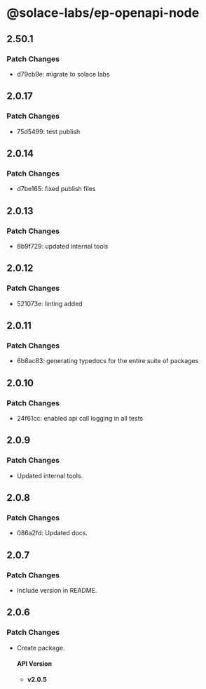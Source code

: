 # @solace-labs/ep-openapi-node

## 2.50.1

### Patch Changes

- d79cb9e: migrate to solace labs

## 2.0.17

### Patch Changes

- 75d5499: test publish

## 2.0.14

### Patch Changes

- d7be165: fixed publish files

## 2.0.13

### Patch Changes

- 8b9f729: updated internal tools

## 2.0.12

### Patch Changes

- 521073e: linting added

## 2.0.11

### Patch Changes

- 6b8ac83: generating typedocs for the entire suite of packages

## 2.0.10

### Patch Changes

- 24f61cc: enabled api call logging in all tests

## 2.0.9

### Patch Changes

- Updated internal tools.

## 2.0.8

### Patch Changes

- 086a2fd: Updated docs.

## 2.0.7

### Patch Changes

- Include version in README.

## 2.0.6

### Patch Changes

- Create package.

  #### API Version

  - **v2.0.5**
